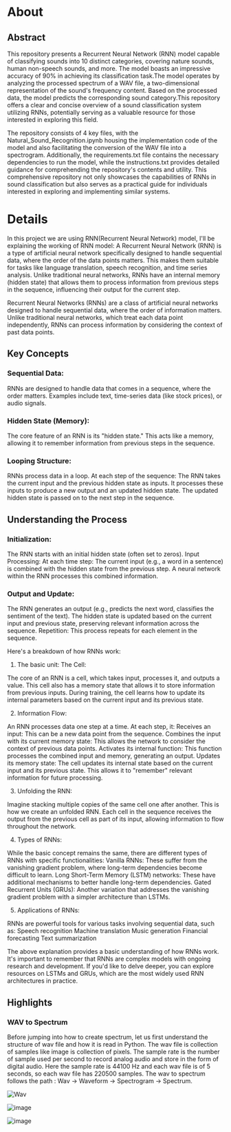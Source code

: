 # About
## Abstract
This repository presents a Recurrent Neural Network (RNN) model capable of classifying sounds into 10 distinct categories, covering nature sounds, human non-speech sounds, and more. The model boasts an impressive accuracy of 90% in achieving its classification task.The model operates by analyzing the processed spectrum of a WAV file, a two-dimensional representation of the sound's frequency content. Based on the processed data, the model predicts the corresponding sound category.This repository offers a clear and concise overview of a sound classification system utilizing RNNs, potentially serving as a valuable resource for those interested in exploring this field.


The repository consists of 4 key files, with the Natural_Sound_Recognition.ipynb housing the implementation code of the model and also facilitating the conversion of the WAV file into a spectrogram. Additionally, the requirements.txt file contains the necessary dependencies to run the model, while the instructions.txt provides detailed guidance for comprehending the repository's contents and utility. This comprehensive repository not only showcases the capabilities of RNNs in sound classification but also serves as a practical guide for individuals interested in exploring and implementing similar systems.

# Details
In this project we are using RNN(Recurrent Neural Network) model, I'll be explaining the working of RNN model:
A Recurrent Neural Network (RNN) is a type of artificial neural network specifically designed to handle sequential data, where the order of the data points matters. This makes them suitable for tasks like language translation, speech recognition, and time series analysis. Unlike traditional neural networks, RNNs have an internal memory (hidden state) that allows them to process information from previous steps in the sequence, influencing their output for the current step.


Recurrent Neural Networks (RNNs) are a class of artificial neural networks designed to handle sequential data, where the order of information matters. Unlike traditional neural networks, which treat each data point independently, RNNs can process information by considering the context of past data points.

## Key Concepts

### Sequential Data: 
RNNs are designed to handle data that comes in a sequence, where the order matters. Examples include text, time-series data (like stock prices), or audio signals.

### Hidden State (Memory): 
The core feature of an RNN is its "hidden state." This acts like a memory, allowing it to remember information from previous steps in the sequence.

### Looping Structure: 
RNNs process data in a loop. At each step of the sequence:
The RNN takes the current input and the previous hidden state as inputs.
It processes these inputs to produce a new output and an updated hidden state.
The updated hidden state is passed on to the next step in the sequence.

## Understanding the Process

### Initialization: 
The RNN starts with an initial hidden state (often set to zeros).
Input Processing: At each time step:
The current input (e.g., a word in a sentence) is combined with the hidden state from the previous step.
A neural network within the RNN processes this combined information.

### Output and Update:
The RNN generates an output (e.g., predicts the next word, classifies the sentiment of the text).
The hidden state is updated based on the current input and previous state, preserving relevant information across the sequence.
Repetition: This process repeats for each element in the sequence.

Here's a breakdown of how RNNs work:

1. The basic unit: The Cell:

The core of an RNN is a cell, which takes input, processes it, and outputs a value. This cell also has a memory state that allows it to store information from previous inputs.
During training, the cell learns how to update its internal parameters based on the current input and its previous state.

2. Information Flow:

An RNN processes data one step at a time. At each step, it:
Receives an input: This can be a new data point from the sequence.
Combines the input with its current memory state: This allows the network to consider the context of previous data points.
Activates its internal function: This function processes the combined input and memory, generating an output.
Updates its memory state: The cell updates its internal state based on the current input and its previous state. This allows it to "remember" relevant information for future processing.

3. Unfolding the RNN:

Imagine stacking multiple copies of the same cell one after another. This is how we create an unfolded RNN.
Each cell in the sequence receives the output from the previous cell as part of its input, allowing information to flow throughout the network.

4. Types of RNNs:

While the basic concept remains the same, there are different types of RNNs with specific functionalities:
Vanilla RNNs: These suffer from the vanishing gradient problem, where long-term dependencies become difficult to learn.
Long Short-Term Memory (LSTM) networks: These have additional mechanisms to better handle long-term dependencies.
Gated Recurrent Units (GRUs): Another variation that addresses the vanishing gradient problem with a simpler architecture than LSTMs.

5. Applications of RNNs:

RNNs are powerful tools for various tasks involving sequential data, such as:
Speech recognition
Machine translation
Music generation
Financial forecasting
Text summarization

The above explanation provides a basic understanding of how RNNs work. It's important to remember that RNNs are complex models with ongoing research and development. If you'd like to delve deeper, you can explore resources on LSTMs and GRUs, which are the most widely used RNN architectures in practice.


## Highlights

### WAV to Spectrum
Before jumping into how to create spectrum, let us first understand the structure of wav file and how it is read in Python. The wav file is collection of samples like image is collection of pixels. The sample rate is the number of sample used per second to record analog audio and store in the form of digital audio. Here the sample rate is 44100 Hz and each wav file is of 5 seconds, so each wav file has 220500 samples. The wav to spectrum follows the path : Wav -> Waveform -> Spectrogram -> Spectrum.

![Wav](https://github.com/Akash8292/Natural_Sound_Recognition/assets/98084760/7d093421-0a8e-489c-9c12-b8392fd01f78)

![image](https://github.com/Akash8292/Natural_Sound_Recognition/assets/98084760/46086bb3-4288-4a44-8fad-0dc805eb23e4)

![image](https://github.com/Akash8292/Natural_Sound_Recognition/assets/98084760/902fd2ee-0ed0-4856-9d42-eb9cd493e0e2)



